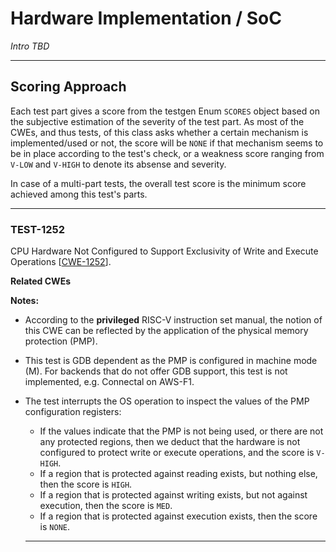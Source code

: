 # Hardware Implementation / SoC #

*Intro TBD*

------------------

## Scoring Approach ##

Each test part gives a score from the testgen Enum `SCORES` object based on the subjective estimation of the 
severity of the test part. As most of the CWEs, and thus tests, of this class asks whether a certain mechanism is implemented/used or not, the score will be `NONE` if that mechanism seems to be in place according to the test's check, or a weakness score ranging from `V-LOW` and `V-HIGH` to denote its absense and severity.
 
In case of a multi-part tests, the overall test score is the minimum score achieved among this test's parts.

------------------

### TEST-1252 ###
CPU Hardware Not Configured to Support Exclusivity of Write and Execute Operations \[[CWE-1252](https://cwe.mitre.org/data/definitions/1252.html)\].

**Related CWEs**   

**Notes:**   

- According to the **privileged** RISC-V instruction set manual, the notion of this CWE can be reflected by the application of the physical memory protection (PMP). 
- This test is GDB dependent as the PMP is configured in machine mode (M). For backends that do not offer GDB support, this test is not implemented, e.g. Connectal on AWS-F1.
- The test interrupts the OS operation to inspect the values of the PMP configuration registers:
  - If the values indicate that the PMP is not being used, or there are not any protected regions, then we deduct that the hardware is not configured to protect write or execute operations, and the score is `V-HIGH`.
  - If a region that is protected against reading exists, but nothing else, then the score is `HIGH`.
  - If a region that is protected against writing exists, but not against execution, then the score is `MED`.
  - If a region that is protected against execution exists, then the score is `NONE`.

  ------------------